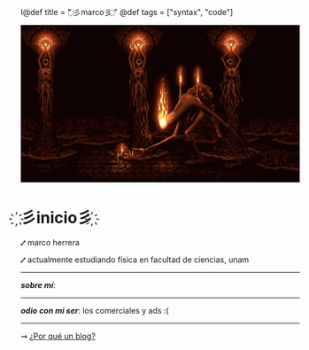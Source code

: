 I@def title = " ҉彡marco彡 ҉"
@def tags = ["syntax", "code"]




![ini](/assets/klimt.jpg)


# **҉彡inicio彡 ҉** 

⑇ marco herrera

⑇ actualmente estudiando física en facultad de ciencias, unam


---
**_sobre mí_**: 

---
_**odio con mi ser**_: los comerciales y ads :(


---


⇝ [¿Por qué un blog?](/Otro/pblog/)

